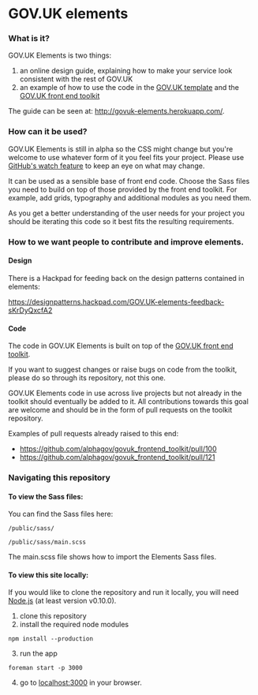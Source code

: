 GOV.UK elements
===============

### What is it?

GOV.UK Elements is two things:

1. an online design guide, explaining how to make your service look consistent with the rest of GOV.UK
2. an example of how to use the code in the [GOV.UK template](https://github.com/alphagov/govuk_template) and the [GOV.UK front end toolkit](https://github.com/alphagov/govuk_frontend_toolkit)

The guide can be seen at: http://govuk-elements.herokuapp.com/.

### How can it be used?

GOV.UK Elements is still in alpha so the CSS might change but you're welcome to use whatever form of it you feel fits your project. Please use [GitHub's watch feature](https://help.github.com/articles/watching-repositories) to keep an eye on what may change.

It can be used as a sensible base of front end code. Choose the Sass files you need to build on top of those provided by the front end toolkit. For example, add grids, typography and additional modules as you need them.

As you get a better understanding of the user needs for your project you should be iterating this code so it best fits the resulting requirements.

###  How to we want people to contribute and improve elements.

#### Design

There is a Hackpad for feeding back on the design patterns contained in elements:

https://designpatterns.hackpad.com/GOV.UK-elements-feedback-sKrDyQxcfA2

#### Code

The code in GOV.UK Elements is built on top of the [GOV.UK front end toolkit](https://github.com/alphagov/govuk_frontend_toolkit).

If you want to suggest changes or raise bugs on code from the toolkit, please do so through its repository, not this one.

GOV.UK Elements code in use across live projects but not already in the toolkit should eventually be added to it. All contributions towards this goal are welcome and should be in the form of pull requests on the toolkit repository.

Examples of pull requests already raised to this end:

- https://github.com/alphagov/govuk_frontend_toolkit/pull/100
- https://github.com/alphagov/govuk_frontend_toolkit/pull/121

### Navigating this repository

#### To view the Sass files:

You can find the Sass files here:

```
/public/sass/
```

```
/public/sass/main.scss
```

The main.scss file shows how to import the Elements Sass files.

#### To view this site locally:

If you would like to clone the repository and run it locally,
you will need [Node.js](http://nodejs.org/) (at least version v0.10.0).

1. clone this repository
2. install the required node modules
```
npm install --production
```
3. run the app
```
foreman start -p 3000
```
4. go to [localhost:3000](http://localhost:3000) in your browser.
